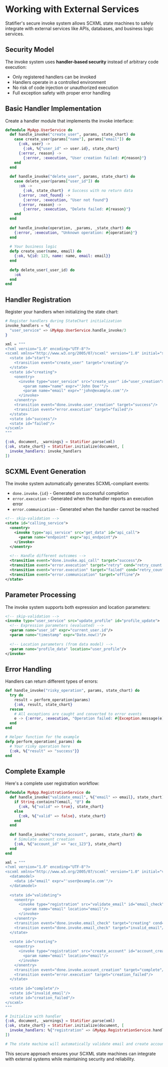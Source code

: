 # Working with External Services

Statifier's secure invoke system allows SCXML state machines to safely integrate with external services like APIs, databases, and business logic services.

## Security Model

The invoke system uses **handler-based security** instead of arbitrary code execution:

- Only registered handlers can be invoked
- Handlers operate in a controlled environment  
- No risk of code injection or unauthorized execution
- Full exception safety with proper error handling

## Basic Handler Implementation

Create a handler module that implements the invoke interface:

```elixir
defmodule MyApp.UserService do
  def handle_invoke("create_user", params, state_chart) do
    case create_user(params["name"], params["email"]) do
      {:ok, user} -> 
        {:ok, %{"user_id" => user.id}, state_chart}
      {:error, reason} -> 
        {:error, :execution, "User creation failed: #{reason}"}
    end
  end
  
  def handle_invoke("delete_user", params, state_chart) do
    case delete_user(params["user_id"]) do
      :ok -> 
        {:ok, state_chart}  # Success with no return data
      {:error, :not_found} -> 
        {:error, :execution, "User not found"}
      {:error, reason} -> 
        {:error, :execution, "Delete failed: #{reason}"}
    end
  end
  
  def handle_invoke(operation, _params, _state_chart) do
    {:error, :execution, "Unknown operation: #{operation}"}
  end
  
  # Your business logic
  defp create_user(name, email) do
    {:ok, %{id: 123, name: name, email: email}}
  end
  
  defp delete_user(_user_id) do
    :ok
  end
end
```

## Handler Registration

Register your handlers when initializing the state chart:

```elixir
# Register handlers during StateChart initialization
invoke_handlers = %{
  "user_service" => &MyApp.UserService.handle_invoke/3
}

xml = """
<?xml version="1.0" encoding="UTF-8"?>
<scxml xmlns="http://www.w3.org/2005/07/scxml" version="1.0" initial="start">
  <state id="start">
    <transition event="create_user" target="creating"/>
  </state>
  <state id="creating">
    <onentry>
      <invoke type="user_service" src="create_user" id="user_creation">
        <param name="name" expr="'John Doe'"/>
        <param name="email" expr="'john@example.com'"/>
      </invoke>
    </onentry>
    <transition event="done.invoke.user_creation" target="success"/>
    <transition event="error.execution" target="failed"/>
  </state>
  <state id="success"/>
  <state id="failed"/>
</scxml>
"""

{:ok, document, _warnings} = Statifier.parse(xml)
{:ok, state_chart} = Statifier.initialize(document, [
  invoke_handlers: invoke_handlers
])
```

## SCXML Event Generation

The invoke system automatically generates SCXML-compliant events:

- `done.invoke.{id}` - Generated on successful completion
- `error.execution` - Generated when the handler reports an execution error  
- `error.communication` - Generated when the handler cannot be reached

```xml
<!-- skip-validation -->
<state id="calling_service">
  <onentry>
    <invoke type="api_service" src="get_data" id="api_call">
      <param name="endpoint" expr="api_endpoint"/>
    </invoke>
  </onentry>
  
  <!-- Handle different outcomes -->
  <transition event="done.invoke.api_call" target="success"/>
  <transition event="error.execution" target="retry" cond="retry_count < 3"/>
  <transition event="error.execution" target="failed" cond="retry_count >= 3"/>
  <transition event="error.communication" target="offline"/>
</state>
```

## Parameter Processing  

The invoke system supports both expression and location parameters:

```xml
<!-- skip-validation -->
<invoke type="user_service" src="update_profile" id="profile_update">
  <!-- Expression parameters (evaluated) -->
  <param name="user_id" expr="current_user.id"/>
  <param name="timestamp" expr="Date.now()"/>
  
  <!-- Location parameters (from data model) -->
  <param name="profile_data" location="user_profile"/>
</invoke>
```

## Error Handling

Handlers can return different types of errors:

```elixir
def handle_invoke("risky_operation", params, state_chart) do
  try do
    result = perform_operation(params)
    {:ok, result, state_chart}
  rescue
    # All exceptions are caught and converted to error events
    e -> {:error, :execution, "Operation failed: #{Exception.message(e)}"}
  end
end

# Helper function for the example
defp perform_operation(_params) do
  # Your risky operation here
  {:ok, %{"result" => "success"}}
end
```

## Complete Example

Here's a complete user registration workflow:

```elixir
defmodule MyApp.RegistrationService do
  def handle_invoke("validate_email", %{"email" => email}, state_chart) do
    if String.contains?(email, "@") do
      {:ok, %{"valid" => true}, state_chart}
    else
      {:ok, %{"valid" => false}, state_chart}
    end
  end
  
  def handle_invoke("create_account", params, state_chart) do
    # Simulate account creation
    {:ok, %{"account_id" => "acc_123"}, state_chart}
  end
end

xml = """
<?xml version="1.0" encoding="UTF-8"?>
<scxml xmlns="http://www.w3.org/2005/07/scxml" version="1.0" initial="validating">
  <datamodel>
    <data id="email" expr="'user@example.com'"/>
  </datamodel>
  
  <state id="validating">
    <onentry>
      <invoke type="registration" src="validate_email" id="email_check">
        <param name="email" location="email"/>
      </invoke>
    </onentry>
    <transition event="done.invoke.email_check" target="creating" cond="event.data.valid"/>
    <transition event="done.invoke.email_check" target="invalid_email"/>
  </state>
  
  <state id="creating">
    <onentry>
      <invoke type="registration" src="create_account" id="account_creation">
        <param name="email" location="email"/>
      </invoke>
    </onentry>
    <transition event="done.invoke.account_creation" target="complete"/>
    <transition event="error.execution" target="creation_failed"/>
  </state>
  
  <state id="complete"/>
  <state id="invalid_email"/>
  <state id="creation_failed"/>
</scxml>
"""

# Initialize with handler
{:ok, document, _warnings} = Statifier.parse(xml)
{:ok, state_chart} = Statifier.initialize(document, [
  invoke_handlers: %{"registration" => &MyApp.RegistrationService.handle_invoke/3}
])

# The state machine will automatically validate email and create account
```

This secure approach ensures your SCXML state machines can integrate with external systems while maintaining security and reliability.